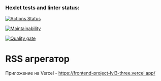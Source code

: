 ### Hexlet tests and linter status:
[![Actions Status](https://github.com/Artkiller971/frontend-project-lvl3/actions/workflows/hexlet-check.yml/badge.svg)](https://github.com/Artkiller971/frontend-project-lvl3/actions)

[![Maintainability](https://qlty.sh/gh/Artkiller971/projects/frontend-project-lvl3/maintainability.svg)](https://qlty.sh/gh/Artkiller971/projects/frontend-project-lvl3)

[![Quality gate](https://sonarcloud.io/api/project_badges/quality_gate?project=Artkiller971_frontend-project-lvl3)](https://sonarcloud.io/summary/new_code?id=Artkiller971_frontend-project-lvl3)

# RSS агрегатор

Приложение на Vercel - https://frontend-project-lvl3-three.vercel.app/